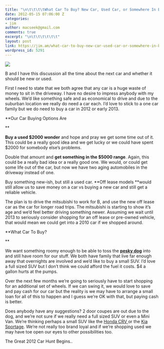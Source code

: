 ```yaml
---
title: "\n\t\t\t\tWhat Car To Buy? New Car, Used Car, or Somewhere In Between?\t\t"
date: 2012-05-15 07:06:00 Z
categories:
- jim
author: macseek@gmail.com
comments: true
excerpt: "\n\t\t\t\t\t\t"
layout: post
link: https://jim.am/what-car-to-buy-new-car-used-car-or-somewhere-in-between/
wordpress_id: 5291
---
```


[![](http://jim.am/images/2012/05/taillight.png)](http://jim.am/what-car-to-buy-new-car-used-car-or-somewhere-in-between/taillight/)  

B and I have this discussion all the time about the next car and whether it should be new or used.




First I need to state that we both agree that any car is a huge waste of money to sit in the driveway. I have no desire to impress anybody with my wheels. We’d like something safe and as economical to drive and due to the suburban location we really do need a car each. I’d love to stick to a one car family but we do need to buy a car in 2012 or early 2013.




**Our Car Buying Options Are  

**  

**Buy a used $2000 wonder** and hope and pray we get some time out of it. This could be a really good idea and we get lucky or we could have spent $2000 for somebody else’s problems.




Double that amount and **get something in the $5000 range**. Again, this could be a really bad idea or a really good one. We would, or could get some life out of the car, but now we have two aging automobiles in the driveway instead of one.




Buy something new-ish, but still a used car. **Off lease models **would still allow us to save money on a car vs buying a new car and still get a reliable vehicle.




The plan is to drive the mitsubishi to work for B, and use the new off lease car as the car for longer road trips. The mitsubishi is starting to show it’s age and we’d feel better driving something newer. Assuming we wait until 2013 to seriously consider shopping for an off lease or pre-owned vehicle, that would mean we could get into a 2010 car if we shopped around.




**What Car To Buy?  

**




We want something roomy enough to be able to toss the **[pesky dog](http://jim.am/the-dog/)** into and still have room for our stuff. We both have family that live far enough away that overnights are involved and we’d like to buy a small SUV. I’d love a full sized SUV but I don’t think we could afford the fuel it costs. $4 a gallon hurts at the pumps.




Over the next few months we’re going to seriously have to start shopping for an additional set of wheels. If we can swing it, we would love to save and pay cash for our car but the reality is we may have to arrange a small loan for all of this to happen and I guess we’re OK with that, but paying cash is better.




Does anybody have any suggestions? 2 door coupes are out due to the dog, and we’re not sure if we really need a full sized SUV or even a Mini Van. We’re thinking perhaps a small SUV like the [Honda CRV ](http://automobiles.honda.com/cr-v/) or the [Kia Sportage](http://www.kia.com/#/sportage/explore/). We’re not really too brand loyal and if we’re shopping used we may have toe open our eyes to other possibilities too.




The Great 2012 Car Hunt Begins..


		
